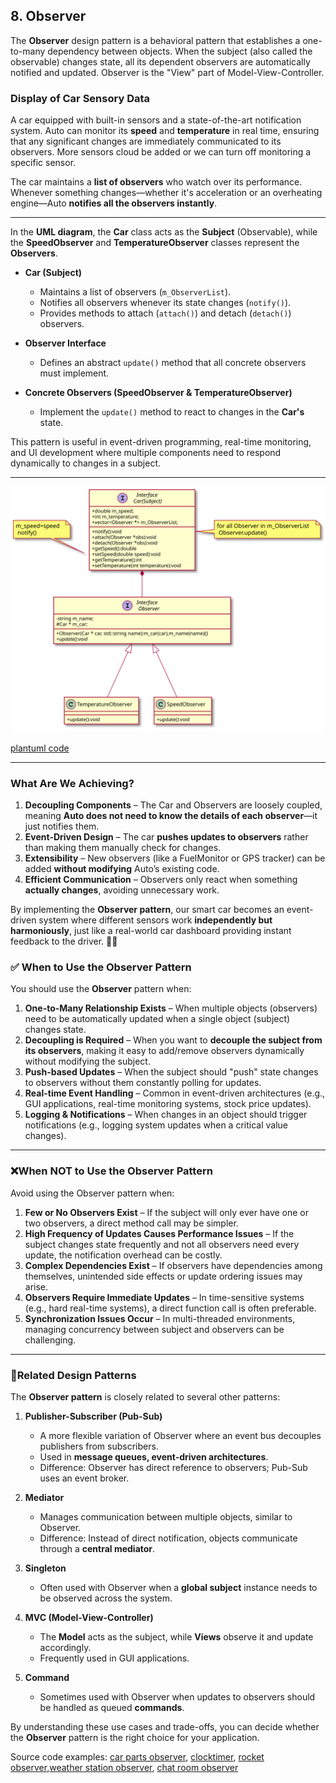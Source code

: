 
## 8. Observer

The **Observer** design pattern is a behavioral pattern that establishes a one-to-many dependency between objects. When the subject (also called the observable) changes state, all its dependent observers are automatically notified and updated.
 Observer is the "View" part of Model-View-Controller.
 
### Display of Car Sensory Data
A car equipped with built-in sensors and a state-of-the-art notification system. Auto can monitor its **speed** and **temperature** in real time, ensuring that any significant changes are immediately communicated to its observers. More sensors cloud be added or we can turn off monitoring a specific sensor.

The car maintains a **list of observers** who watch over its performance. Whenever something changes—whether it's acceleration or an overheating engine—Auto **notifies all the observers instantly**.

---

In the **UML diagram**, the **Car** class acts as the **Subject** (Observable), while the **SpeedObserver** and **TemperatureObserver** classes represent the **Observers**. 

- **Car (Subject)**
  - Maintains a list of observers (`m_ObserverList`).
  - Notifies all observers whenever its state changes (`notify()`).
  - Provides methods to attach (`attach()`) and detach (`detach()`) observers.

- **Observer Interface**
  - Defines an abstract `update()` method that all concrete observers must implement.

- **Concrete Observers (SpeedObserver & TemperatureObserver)**
  - Implement the `update()` method to react to changes in the **Car's** state.

This pattern is useful in event-driven programming, real-time monitoring, and UI development where multiple components need to respond dynamically to changes in a subject.

---



![PlantUML model](diagrams/observer.svg)

[plantuml code](diagrams/observer.puml)


---

### **What Are We Achieving?**
1. **Decoupling Components** – The Car and Observers are loosely coupled, meaning **Auto does not need to know the details of each observer**—it just notifies them.  
2. **Event-Driven Design** – The car **pushes updates to observers** rather than making them manually check for changes.  
3. **Extensibility** – New observers (like a FuelMonitor or GPS tracker) can be added **without modifying** Auto’s existing code.  
4. **Efficient Communication** – Observers only react when something **actually changes**, avoiding unnecessary work.  

By implementing the **Observer pattern**, our smart car becomes an event-driven system where different sensors work **independently but harmoniously**, just like a real-world car dashboard providing instant feedback to the driver. 🚗💨




### ✅ **When to Use the Observer Pattern**
You should use the **Observer** pattern when:
1. **One-to-Many Relationship Exists** – When multiple objects (observers) need to be automatically updated when a single object (subject) changes state.
2. **Decoupling is Required** – When you want to **decouple the subject from its observers**, making it easy to add/remove observers dynamically without modifying the subject.
3. **Push-based Updates** – When the subject should "push" state changes to observers without them constantly polling for updates.
4. **Real-time Event Handling** – Common in event-driven architectures (e.g., GUI applications, real-time monitoring systems, stock price updates).
5. **Logging & Notifications** – When changes in an object should trigger notifications (e.g., logging system updates when a critical value changes).

---

### ❌**When NOT to Use the Observer Pattern**
Avoid using the Observer pattern when:
1. **Few or No Observers Exist** – If the subject will only ever have one or two observers, a direct method call may be simpler.
2. **High Frequency of Updates Causes Performance Issues** – If the subject changes state frequently and not all observers need every update, the notification overhead can be costly.
3. **Complex Dependencies Exist** – If observers have dependencies among themselves, unintended side effects or update ordering issues may arise.
4. **Observers Require Immediate Updates** – In time-sensitive systems (e.g., hard real-time systems), a direct function call is often preferable.
5. **Synchronization Issues Occur** – In multi-threaded environments, managing concurrency between subject and observers can be challenging.

---

### 🔗**Related Design Patterns**
The **Observer pattern** is closely related to several other patterns:

1. **Publisher-Subscriber (Pub-Sub)**
   - A more flexible variation of Observer where an event bus decouples publishers from subscribers.
   - Used in **message queues, event-driven architectures**.
   - Difference: Observer has direct reference to observers; Pub-Sub uses an event broker.

2. **Mediator**
   - Manages communication between multiple objects, similar to Observer.
   - Difference: Instead of direct notification, objects communicate through a **central mediator**.

3. **Singleton**
   - Often used with Observer when a **global subject** instance needs to be observed across the system.

4. **MVC (Model-View-Controller)**
   - The **Model** acts as the subject, while **Views** observe it and update accordingly.
   - Frequently used in GUI applications.

5. **Command**
   - Sometimes used with Observer when updates to observers should be handled as queued **commands**.

By understanding these use cases and trade-offs, you can decide whether the **Observer** pattern is the right choice for your application.













Source code examples:
[car parts observer](../../../DesignPatern/src/Behavioral/Observer/car_observer.cpp), [clocktimer](../../../DesignPatern/src/Behavioral/Observer/clocktimer.cpp), [rocket observer](../../../DesignPatern/src/Behavioral/Observer/rocket_observer.cpp),[weather station observer](../../../DesignPatern/src/Behavioral/Observer/weather_station_observer.cpp), [chat room observer](../../../DesignPatern/src/Behavioral/Observer/chat_room_observer.cpp)
